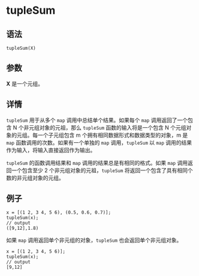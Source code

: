 # tupleSum

## 语法

`tupleSum(X)`

## 参数

**X** 是一个元组。

## 详情

`tupleSum` 用于从多个 `map`
调用中总结单个结果。如果每个 `map` 调用返回了一个包含 N 个非元组对象的元祖，那么
`tupleSum` 函数的输入将是一个包含 N 个元组对象的元组。每一个子元组包含 m 个拥有相同数据形式和数据类型的对象，m
是 `map` 函数调用的次数。如果有一个单独的 `map`
调用，`tupleSum` 以 `map` 调用的结果作为输入，将输入直接返回作为输出。

`tupleSum` 的函数调用结果和 `map`
调用的结果总是有相同的格式。如果 `map` 调用返回一个包含至少 2
个非元组对象的元祖，`tupleSum` 将返回一个包含了具有相同个数的非元组对象的元组。

## 例子

```
x = [(1 2, 3 4, 5 6), (0.5, 0.6, 0.7)];
tupleSum(x);
// output
([9,12],1.8)
```

如果 `map` 调用返回单个非元组的对象，`tupleSum`
也会返回单个非元组对象。

```
x = [(1 2, 3 4, 5 6)];
tupleSum(x);
// output
[9,12]
```

